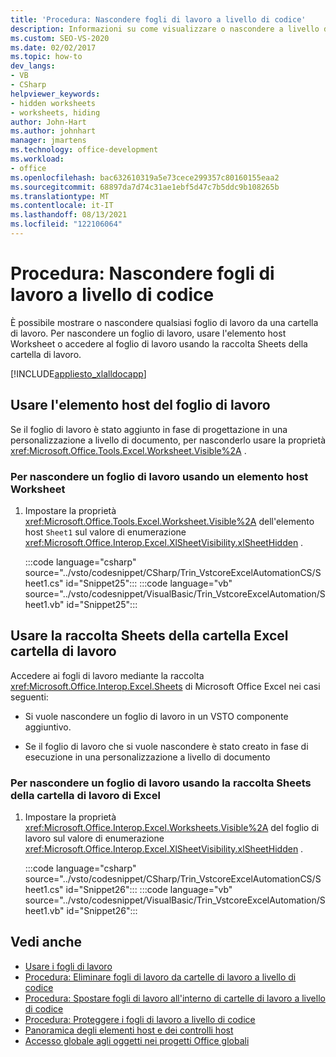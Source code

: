 ```yaml
---
title: 'Procedura: Nascondere fogli di lavoro a livello di codice'
description: Informazioni su come visualizzare o nascondere a livello di codice qualsiasi foglio di lavoro in Microsoft Excel cartella di lavoro usando l'elemento host del foglio di lavoro.
ms.custom: SEO-VS-2020
ms.date: 02/02/2017
ms.topic: how-to
dev_langs:
- VB
- CSharp
helpviewer_keywords:
- hidden worksheets
- worksheets, hiding
author: John-Hart
ms.author: johnhart
manager: jmartens
ms.technology: office-development
ms.workload:
- office
ms.openlocfilehash: bac632610319a5e73cece299357c80160155eaa2
ms.sourcegitcommit: 68897da7d74c31ae1ebf5d47c7b5ddc9b108265b
ms.translationtype: MT
ms.contentlocale: it-IT
ms.lasthandoff: 08/13/2021
ms.locfileid: "122106064"
---
```

# <a name="how-to-programmatically-hide-worksheets"></a>Procedura: Nascondere fogli di lavoro a livello di codice
  È possibile mostrare o nascondere qualsiasi foglio di lavoro da una cartella di lavoro. Per nascondere un foglio di lavoro, usare l'elemento host Worksheet o accedere al foglio di lavoro usando la raccolta Sheets della cartella di lavoro.

 [!INCLUDE[appliesto_xlalldocapp](../vsto/includes/appliesto-xlalldocapp-md.md)]

## <a name="use-the-worksheet-host-item"></a>Usare l'elemento host del foglio di lavoro
 Se il foglio di lavoro è stato aggiunto in fase di progettazione in una personalizzazione a livello di documento, per nasconderlo usare la proprietà <xref:Microsoft.Office.Tools.Excel.Worksheet.Visible%2A> .

### <a name="to-hide-a-worksheet-using-a-worksheet-host-item"></a>Per nascondere un foglio di lavoro usando un elemento host Worksheet

1. Impostare la proprietà <xref:Microsoft.Office.Tools.Excel.Worksheet.Visible%2A> dell'elemento host `Sheet1` sul valore di enumerazione <xref:Microsoft.Office.Interop.Excel.XlSheetVisibility.xlSheetHidden> .

     :::code language="csharp" source="../vsto/codesnippet/CSharp/Trin_VstcoreExcelAutomationCS/Sheet1.cs" id="Snippet25":::
     :::code language="vb" source="../vsto/codesnippet/VisualBasic/Trin_VstcoreExcelAutomation/Sheet1.vb" id="Snippet25":::

## <a name="use-the-sheets-collection-of-the-excel-workbook"></a>Usare la raccolta Sheets della cartella Excel cartella di lavoro
 Accedere ai fogli di lavoro mediante la raccolta <xref:Microsoft.Office.Interop.Excel.Sheets> di Microsoft Office Excel nei casi seguenti:

- Si vuole nascondere un foglio di lavoro in un VSTO componente aggiuntivo.

- Se il foglio di lavoro che si vuole nascondere è stato creato in fase di esecuzione in una personalizzazione a livello di documento

### <a name="to-hide-a-worksheet-using-the-sheets-collection-of-the-excel-workbook"></a>Per nascondere un foglio di lavoro usando la raccolta Sheets della cartella di lavoro di Excel

1. Impostare la proprietà <xref:Microsoft.Office.Interop.Excel.Worksheets.Visible%2A> del foglio di lavoro sul valore di enumerazione <xref:Microsoft.Office.Interop.Excel.XlSheetVisibility.xlSheetHidden> .

     :::code language="csharp" source="../vsto/codesnippet/CSharp/Trin_VstcoreExcelAutomationCS/Sheet1.cs" id="Snippet26":::
     :::code language="vb" source="../vsto/codesnippet/VisualBasic/Trin_VstcoreExcelAutomation/Sheet1.vb" id="Snippet26":::

## <a name="see-also"></a>Vedi anche
- [Usare i fogli di lavoro](../vsto/working-with-worksheets.md)
- [Procedura: Eliminare fogli di lavoro da cartelle di lavoro a livello di codice](../vsto/how-to-programmatically-delete-worksheets-from-workbooks.md)
- [Procedura: Spostare fogli di lavoro all'interno di cartelle di lavoro a livello di codice](../vsto/how-to-programmatically-move-worksheets-within-workbooks.md)
- [Procedura: Proteggere i fogli di lavoro a livello di codice](../vsto/how-to-programmatically-protect-worksheets.md)
- [Panoramica degli elementi host e dei controlli host](../vsto/host-items-and-host-controls-overview.md)
- [Accesso globale agli oggetti nei progetti Office globali](../vsto/global-access-to-objects-in-office-projects.md)
